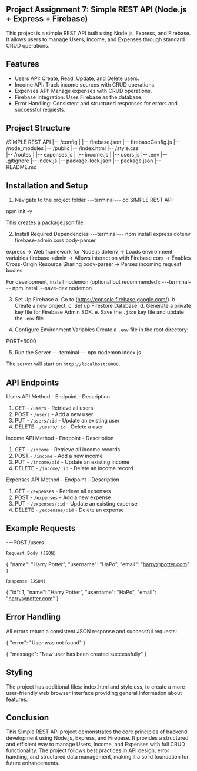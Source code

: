 ## Project Assignment 7: Simple REST API (Node.js + Express + Firebase)

This project is a simple REST API built using Node.js, Express, and Firebase. 
It allows users to manage Users, Income, and Expenses through standard CRUD operations.


## Features 

- Users API: Create, Read, Update, and Delete users.
- Income API: Track income sources with CRUD operations.
- Expenses API: Manage expenses with CRUD operations.
- Firebase Integration: Uses Firebase as the database.
- Error Handling: Consistent and structured responses for errors and successful requests.

## Project Structure 

/SIMPLE REST API
|-- /config
|   |-- firebase.json
    |-- firebaseConfig.js
|-- /node_modules
|-- /public
    |-- /index.html
    |-- /style.css	
|-- /routes
|   |-- expenses.js
|   |-- income.js
|   |-- users.js
|-- .env
|-- .gitignore
|-- index.js
|-- package-lock.json
|-- package.json
|-- README.md

## Installation and Setup 

1. Navigate to the project folder
---terminal---
cd SIMPLE REST API

npm init -y

This creates a package.json file.

2. Install Required Dependencies
---terminal---
npm install express dotenv firebase-admin cors body-parser

express → Web framework for Node.js
dotenv → Loads environment variables
firebase-admin → Allows interaction with Firebase
cors → Enables Cross-Origin Resource Sharing
body-parser → Parses incoming request bodies

For development, install nodemon (optional but recommended):
---terminal---
npm install --save-dev nodemon


3. Set Up Firebase
	a. Go to (https://console.firebase.google.com/).
	b. Create a new project.
	c. Set up Firestore Database.
	d. Generate a private key file for Firebase Admin SDK.
	e. Save the `.json` key file and update the `.env` file.

4. Configure Environment Variables
Create a `.env` file in the root directory:

PORT=8000


5. Run the Server
---terminal---
npx nodemon index.js

The server will start on `http://localhost:8000`.


## API Endpoints 

Users API
   Method - Endpoint       - Description
1. GET    - `/users`       - Retrieve all users      
2. POST   - `/users`       - Add a new user          
3. PUT    - `/users/:id`   - Update an existing user 
4. DELETE - `/users/:id`   - Delete a user           

Income API
  Method  - Endpoint       - Description                
1. GET    - `/income`      - Retrieve all income records 
2. POST   - `/income`      - Add a new income           
3. PUT    - `/income/:id`  - Update an existing income  
4. DELETE - `/income/:id`  - Delete an income record    

Expenses API
  Method  - Endpoint        - Description                  
1. GET    - `/expenses`     - Retrieve all expenses       
2. POST   - `/expenses`     - Add a new expense           
3. PUT    - `/expenses/:id` - Update an existing expense 
4. DELETE - `/expenses/:id` - Delete an expense         


## Example Requests 

---POST /users---

``Request Body (JSON)``

{
    "name": "Harry Potter",
    "username": "HaPo",
    "email": "harry@potter.com"
}

`` Response (JSON) ``

{
    "id": 1,
    "name": "Harry Potter",
    "username": "HaPo",
    "email": "harry@potter.com"
}


## Error Handling

All errors return a consistent JSON response and successful requests:

{
    "error": "User was not found"
}


{
    "message": "New user has been created successfully"
}


## Styling 

The project has additional files: index.html and style.css, to create a more user-friendly web browser interface providing general information about features.

## Conclusion 

This Simple REST API project demonstrates the core principles of backend development using Node.js, Express, and Firebase. 
It provides a structured and efficient way to manage Users, Income, and Expenses with full CRUD functionality. 
The project follows best practices in API design, error handling, and structured data management, making it a solid foundation for future enhancements.



